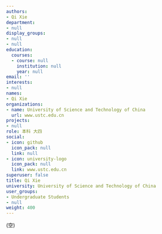 ```yaml
---
authors:
- Qi Xie
department:
- null
display_groups:
- null
- null
education:
  courses:
  - course: null
    institution: null
    year: null
email: ''
interests:
- null
names:
- Qi Xie
organizations:
- name: University of Science and Technology of China
  url: www.ustc.edu.cn
projects:
- null
role: 本科 大四
social:
- icon: github
  icon_pack: null
  link: null
- icon: university-logo
  icon_pack: null
  link: www.ustc.edu.cn
superuser: false
title: Qi Xie
university: University of Science and Technology of China
user_groups:
- Undergraduate Students
- null
weight: 400
---
```


(空)
